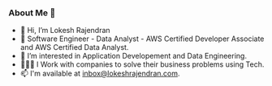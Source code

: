 ### About Me 🚀
- 👋 Hi, I’m Lokesh Rajendran
- 🌱 Software Engineer - Data Analyst - AWS Certified Developer Associate and AWS Certified Data Analyst.
- 👀 I’m interested in Application Developement and Data Engineering.
- 👨🏻‍💻 I Work with companies to solve their business problems using Tech.
- 📫 I'm available at inbox@lokeshrajendran.com.

